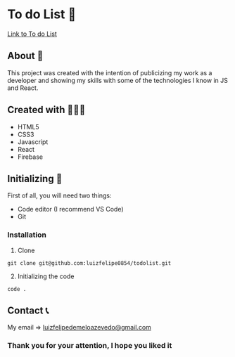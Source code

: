 # **To do List** 📝

[Link to To do List](https://todolistluiz.netlify.app)

## About 📌
This project was created with the intention of publicizing my work as a developer and showing my skills with some of the technologies I know in JS and React.

## Created with 👨🏽‍💻
+ HTML5
+ CSS3
+ Javascript
+ React
+ Firebase

## Initializing 🔰
First of all, you will need two things:
+ Code editor (I recommend VS Code)
+ Git
### Installation
1. Clone
```
git clone git@github.com:luizfelipe0854/todolist.git
```
2. Initializing the code
```
code .
```
## Contact 📞
My email => luizfelipedemeloazevedo@gmail.com

### Thank you for your attention, I hope you liked it



